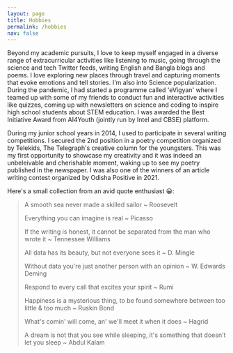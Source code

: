 ```yaml
---
layout: page
title: Hobbies
permalink: /hobbies
nav: false
---
```


<!-- pages/hobbies.md -->
Beyond my academic pursuits, I love to keep myself engaged in a diverse range of extracurricular activities like listening to music, going through the science and tech Twitter feeds, writing English and Bangla blogs and poems. I love exploring new places through travel and capturing moments that evoke emotions and tell stories. I'm also into Science popularization. During the pandemic, I had started a programme called 'eVigyan' where I teamed up with some of my friends to conduct fun and interactive activities like quizzes, coming up with newsletters on science and coding to inspire high school students about STEM education. I was awarded the Best Initiative Award from AI4Youth (jointly run by Intel and CBSE) platform.

During my junior school years in 2014, I used to participate in several writing competitions. I secured the 2nd position in a poetry competition organized by Telekids, The Telegraph's creative column for the youngsters. This was my first opportunity to showcase my creativity and it was indeed an unbeleivable and cherishable moment, waking up to see my poetry published in the newspaper. I was also one of the winners of an article writing contest organized by Odisha Positive in 2021.

Here's a small collection from an avid quote enthusiast 😀:

<blockquote>
A smooth sea never made a skilled sailor ~ Roosevelt

  
Everything you can imagine is real ~ Picasso  

  
If the writing is honest, it cannot be separated from the man who wrote it ~ Tennessee Williams

  
All data has its beauty, but not everyone sees it ~ D. Mingle

  
Without data you're just another person with an opinion ~ W. Edwards Deming 
 
  
Respond to every call that excites your spirit ~ Rumi

  
Happiness is a mysterious thing, to be found somewhere between too little & too much ~ Ruskin Bond

  
What's comin' will come, an' we'll meet it when it does ~ Hagrid
  
A dream is not that you see while sleeping, it's something that doesn't let you sleep ~ Abdul Kalam  
</blockquote>
